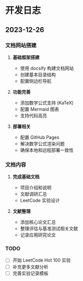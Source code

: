 # 开发日志

## 2023-12-26

### 文档网站搭建

1. **基础框架搭建**
   - 使用 docsify 构建文档网站
   - 创建基本目录结构
   - 配置侧边栏导航

2. **功能完善**
   - 添加数学公式支持 (KaTeX)
   - 配置 Mermaid 图表
   - 支持代码高亮

3. **部署相关**
   - 配置 GitHub Pages
   - 解决数学公式渲染问题
   - 确保本地和远程部署一致性

### 文档内容

1. **完成基础文档**
   - 项目介绍和说明
   - 文献调研汇总
   - LeetCode 实验设计

2. **文献整理**
   - 添加核心论文汇总
   - 整理评估与基准测试相关文献
   - 记录应用研究论文

### TODO

- [ ] 开始 LeetCode Hot 100 实验
- [ ] 补充更多文献分析
- [ ] 完善实验记录模板 